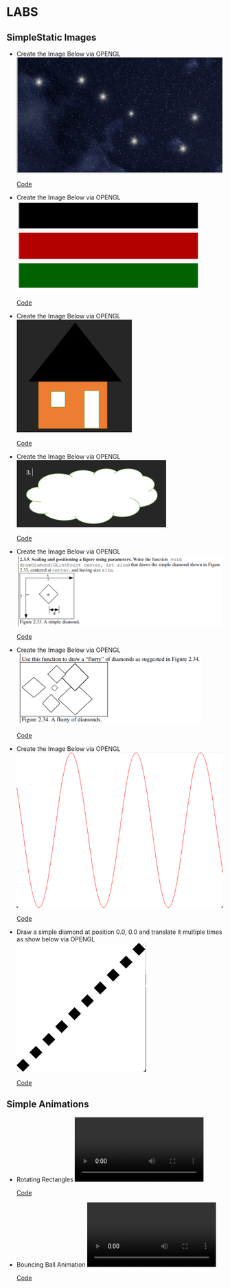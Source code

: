 # LABS

## SimpleStatic Images
* Create the Image Below via OPENGL
    <img src="labs/assets/big-dipper.png"/>

    <a href="https://github.com/olivernjeru/apt/blob/main/apt2090/labs/draw-the-big-dipper/Untitled4.cpp">Code</a>

* Create the Image Below via OPENGL
    <img src="labs/assets/kenyan-flag.png"/>

    <a href="https://github.com/olivernjeru/apt/blob/main/apt2090/labs/draw-kenyan-flag/Untitled4.cpp">Code</a>

* Create the Image Below via OPENGL
    <img src="labs/assets/simple-house.png"/>

    <a href="https://github.com/olivernjeru/apt/tree/main/apt2090/labs/draw-simple-house/Untitled4.cpp">Code</a>

* Create the Image Below via OPENGL
    <img src="labs/assets/cloud.png"/>

    <a href="https://github.com/olivernjeru/apt/tree/main/apt2090/labs/draw-cloud/Untitled4.cpp">Code</a>

* Create the Image Below via OPENGL
    <img src="labs/assets/simple-diamond.png"/>

    <a href="https://github.com/olivernjeru/apt/tree/main/apt2090/labs/draw-simple-diamond/Untitled4.cpp">Code</a>

* Create the Image Below via OPENGL
    <img src="labs/assets/a-flurry-of-diamonds.png"/>

    <a href="https://github.com/olivernjeru/apt/tree/main/apt2090/labs/draw-flurry-of-diamonds/Untitled4.cpp">Code</a>

* Create the Image Below via OPENGL
    <img src="labs/assets/draw-graph-oscillations.png"/>

    <a href="https://github.com/olivernjeru/apt/tree/main/apt2090/labs/draw-graph-oscillations/Untitled4.cpp">Code</a>

* Draw a simple diamond at position 0.0, 0.0 and translate it multiple times as show below via OPENGL
    <img src="labs/assets/translation.png"/>

    <a href="https://github.com/olivernjeru/apt/tree/main/apt2090/labs/draw-translation/Untitled4.cpp">Code</a>

## Simple Animations
* Rotating Rectangles
    <video src="labs/assets/animation-via-idle-function.mp4"/>

    <a href="https://github.com/olivernjeru/apt/tree/main/apt2090/labs/create-rotating-rectangles-animation/Untitled4.cpp">Code</a>

* Bouncing Ball Animation
    <video src="labs/assets/bouncing-ball.mp4"/>

    <a href="https://github.com/olivernjeru/apt/tree/main/apt2090/labs/create-bouncing-ball-animation/Untitled4.cpp">Code</a>